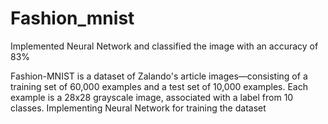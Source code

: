 # Fashion_mnist
Implemented Neural Network and classified the image with an accuracy of 83%

Fashion-MNIST is a dataset of Zalando's article 
images—consisting of a training set of 60,000 examples 
and a test set of 10,000 examples. Each example is a 28x28 grayscale image, 
associated with a label from 10 classes. Implementing Neural Network for 
training the dataset 
